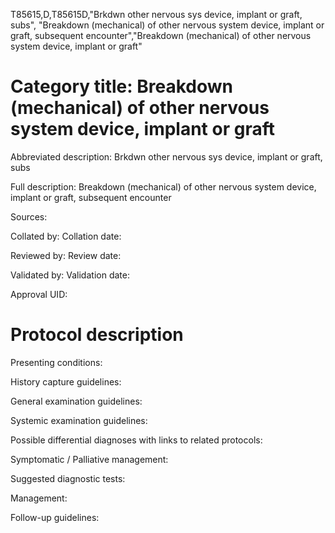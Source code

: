 T85615,D,T85615D,"Brkdwn other nervous sys device, implant or graft, subs", "Breakdown (mechanical) of other nervous system device, implant or graft, subsequent encounter","Breakdown (mechanical) of other nervous system device, implant or graft"
# Category title: Breakdown (mechanical) of other nervous system device, implant or graft

Abbreviated description: Brkdwn other nervous sys device, implant or graft, subs

Full description: Breakdown (mechanical) of other nervous system device, implant or graft, subsequent encounter

Sources:

Collated by:
Collation date:

Reviewed by:
Review date:

Validated by:
Validation date:

Approval UID:

# Protocol description

Presenting conditions:

History capture guidelines:

General examination guidelines:

Systemic examination guidelines:

Possible differential diagnoses with links to related protocols:

Symptomatic / Palliative management:

Suggested diagnostic tests:

Management:

Follow-up guidelines:
